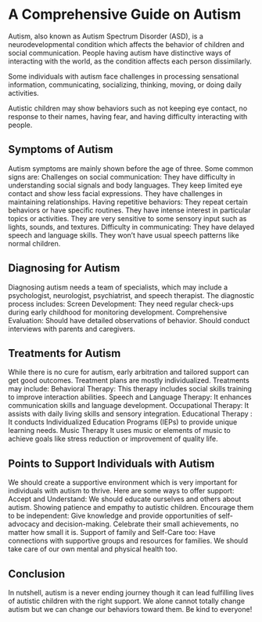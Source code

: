 # A Comprehensive Guide on Autism

Autism, also known as Autism Spectrum Disorder (ASD), is a neurodevelopmental condition which affects the behavior of children  and social communication. People having autism have distinctive ways of interacting with the world, as the condition affects each person dissimilarly. 

Some individuals with autism face challenges in processing sensational information, communicating, socializing, thinking, moving, or doing daily activities. 

Autistic children may show behaviors such as not keeping eye contact, no response to their names, having fear, and having difficulty interacting with people.

## Symptoms of Autism
Autism symptoms are mainly shown before the age of three. Some common signs are:
Challenges on social communication:
They have difficulty in  understanding social signals and body languages.
They keep limited eye contact and show less facial expressions.
They have challenges in maintaining relationships.
Having repetitive behaviors:
They repeat certain behaviors or have specific routines.
They have intense interest in particular topics or activities.
They are very sensitive to some sensory input such as lights, sounds, and textures.
Difficulty in communicating:
They have delayed speech and language skills.
They won’t have usual speech patterns like normal children.

## Diagnosing for Autism
Diagnosing autism needs a team of specialists, which may include a psychologist, neurologist, psychiatrist, and speech therapist.
The diagnostic process includes:
Screen Development:
They need regular check-ups during early childhood for monitoring development.
Comprehensive Evaluation:
Should have detailed observations of behavior.
Should conduct interviews with parents and caregivers.

## Treatments for Autism
While there is no cure for autism, early arbitration and tailored support can get good outcomes. Treatment plans are mostly individualized. Treatments may include:
Behavioral Therapy:
This therapy includes social skills training to improve interaction abilities.
Speech and Language Therapy:
It enhances communication skills and language development.
Occupational Therapy:
It assists with daily living skills and sensory integration.
Educational Therapy :
It conducts Individualized Education Programs (IEPs) to provide unique learning needs.
Music Therapy 
It uses music or elements of music to achieve goals like stress reduction or improvement of quality life.



## Points to Support Individuals with Autism
We should create a supportive environment which is very important for individuals with autism to thrive. Here are some ways to offer support:
Accept and Understand:
We should educate ourselves and others about autism.
Showing patience and empathy to autistic children.
Encourage them to be independent:
Give knowledge and provide opportunities of self-advocacy and decision-making.
Celebrate their small achievements, no matter how small it is.
Support of family and Self-Care too:
Have connections with supportive groups and resources for families.
We should take care of our own mental and physical health too.

## Conclusion
In nutshell, autism is a never ending journey though it can lead fulfilling lives of autistic children with the right support. We alone cannot totally change autism but we can change our behaviors toward them.
Be kind to everyone!
